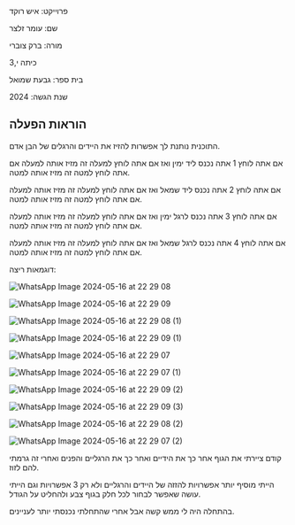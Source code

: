 פרוייקט: איש רוקד


שם: עומר זלצר


מורה: ברק צוברי


כיתה י,3


בית ספר: גבעת שמואל


שנת הגשה: 2024


## הוראות הפעלה  

התוכנית נותנת לך אפשרות להזיז את היידים והרגלים של הבן אדם.


אם אתה לוחץ 1 אתה נכנס ליד ימין ואז אם אתה לוחץ למעלה זה מזיז אותה למעלה אם אתה לוחץ למטה זה מזיז אותה למטה.


אם אתה לוחץ 2 אתה נכנס ליד שמאל ואז אם אתה לוחץ למעלה זה מזיז אותה למעלה אם אתה לוחץ למטה זה מזיז אותה למטה.


אם אתה לוחץ 3 אתה נכנס לרגל ימין ואז אם אתה לוחץ למעלה זה מזיז אותה למעלה אם אתה לוחץ למטה זה מזיז אותה למטה.


אם אתה לוחץ 4 אתה נכנס לרגל שמאל ואז אם אתה לוחץ למעלה זה מזיז אותה למעלה אם אתה לוחץ למטה זה מזיז אותה למטה.


דוגמאות ריצה:

![WhatsApp Image 2024-05-16 at 22 29 08](https://github.com/baraksu/DancingMan/assets/168032231/d558999e-0738-460e-b036-a04bf5adb4b7)

![WhatsApp Image 2024-05-16 at 22 29 09](https://github.com/baraksu/DancingMan/assets/168032231/7b5bc0af-306a-4fd1-bf21-61448412a426)

![WhatsApp Image 2024-05-16 at 22 29 08 (1)](https://github.com/baraksu/DancingMan/assets/168032231/74874107-2b12-4115-905e-0fa49ec09d72)

![WhatsApp Image 2024-05-16 at 22 29 09 (1)](https://github.com/baraksu/DancingMan/assets/168032231/32c4da36-9acc-4fae-ad50-51c09df24ef6)

![WhatsApp Image 2024-05-16 at 22 29 07](https://github.com/baraksu/DancingMan/assets/168032231/914a45cd-6e86-44a4-b0dc-5c27447e2a75)

![WhatsApp Image 2024-05-16 at 22 29 07 (1)](https://github.com/baraksu/DancingMan/assets/168032231/3f1a7f8b-5c22-41e5-a630-78d157df0603)

![WhatsApp Image 2024-05-16 at 22 29 09 (2)](https://github.com/baraksu/DancingMan/assets/168032231/b5a18149-a094-4da4-b9f2-a265713776c3)

![WhatsApp Image 2024-05-16 at 22 29 09 (3)](https://github.com/baraksu/DancingMan/assets/168032231/72d6b787-5d30-4e78-a3ca-e6251be949f6)

![WhatsApp Image 2024-05-16 at 22 29 08 (2)](https://github.com/baraksu/DancingMan/assets/168032231/b077f013-8aca-4950-8f8a-e78ee3072b34)

![WhatsApp Image 2024-05-16 at 22 29 07 (2)](https://github.com/baraksu/DancingMan/assets/168032231/1942306c-9f4a-45a1-98da-3b89ced9d5a6)



קודם ציירתי את הגוף אחר כך את הידיים ואחר כך את הרגליים והפנים ואחרי זה גרמתי להם לזוז.


הייתי מוסיף יותר אפשרויות להזזה של היידים והרגליים ולא רק 3 אפשרויות וגם הייתי עושה שאפשר לבחור לכל חלק בגוף צבע ולהחליט על הגודל.


בהתחלה היה לי ממש קשה אבל אחרי שהתחלתי נכנסתי יותר לעניינים.

